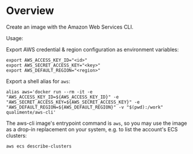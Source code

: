 # Overview #

Create an image with the Amazon Web Services CLI.

Usage:

Export AWS credential &amp; region configuration as environment variables:

```
export AWS_ACCESS_KEY_ID="<id>"
export AWS_SECRET_ACCESS_KEY="<key>"
export AWS_DEFAULT_REGION="<region>"
```

Export a shell alias for `aws`:

```
alias aws='docker run --rm -it -e "AWS_ACCESS_KEY_ID=${AWS_ACCESS_KEY_ID}" -e "AWS_SECRET_ACCESS_KEY=${AWS_SECRET_ACCESS_KEY}" -e "AWS_DEFAULT_REGION=${AWS_DEFAULT_REGION}" -v "$(pwd):/work" qualimente/aws-cli'
```

The aws-cli image's entrypoint command is `aws`, so you may use the image as a drop-in replacement on your system, e.g. to list the account's ECS clusters:

```
aws ecs describe-clusters
```
